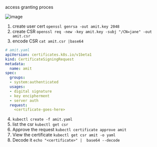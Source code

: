 access granting proces

![image](https://user-images.githubusercontent.com/17488415/123401901-d774e280-d5c4-11eb-9c35-b034ee9bf919.png)

1. create user cert `openssl genrsa -out amit.key 2048`
2. create CSR `openssl req -new -key amit.key -subj "/CN=jane" -out amit.csr` 
3. encode CSR `cat amit.csr |base64`

```yml
# amit.yaml
apiVersion: certificates.k8s.io/v1beta1
kind: CertificateSigningRequest
metadata:
  name: amit
spec:
  groups:
  - system:authenticated
  usages:
  - digital signature
  - key encipherment
  - server auth
  request:
    <certificate-goes-here>
```
4. `kubectl create -f amit.yaml`
5. list the csr `kubectl get csr`
6. Approve the request `kubectl certificate approve amit`
7. View the certificate `kubectl get csr amit -o yaml`
8. Decode it `echo "<certificate>" |  base64 --decode`
